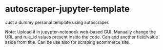 # autoscraper-jupyter-template
Just a dummy personal template using autoscraper.  

Note:
Upload it in jupypter-notebook web-based GUI.
Manually change the URL and rule_id values present inside the code.
Can add another field/value aside from title. Can be use also for scraping ecommerce site. 
